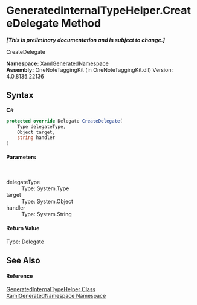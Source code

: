 # GeneratedInternalTypeHelper.CreateDelegate Method 
 _**\[This is preliminary documentation and is subject to change.\]**_

CreateDelegate

**Namespace:**&nbsp;<a href="d56f9899-ea68-441a-14bf-b7e43a3035c7.md">XamlGeneratedNamespace</a><br />**Assembly:**&nbsp;OneNoteTaggingKit (in OneNoteTaggingKit.dll) Version: 4.0.8135.22136

## Syntax

**C#**<br />
``` C#
protected override Delegate CreateDelegate(
	Type delegateType,
	Object target,
	string handler
)
```


#### Parameters
&nbsp;<dl><dt>delegateType</dt><dd>Type: System.Type<br /></dd><dt>target</dt><dd>Type: System.Object<br /></dd><dt>handler</dt><dd>Type: System.String<br /></dd></dl>

#### Return Value
Type: Delegate

## See Also


#### Reference
<a href="55cad188-76ae-4170-e16c-99dd7b48db5f.md">GeneratedInternalTypeHelper Class</a><br /><a href="d56f9899-ea68-441a-14bf-b7e43a3035c7.md">XamlGeneratedNamespace Namespace</a><br />